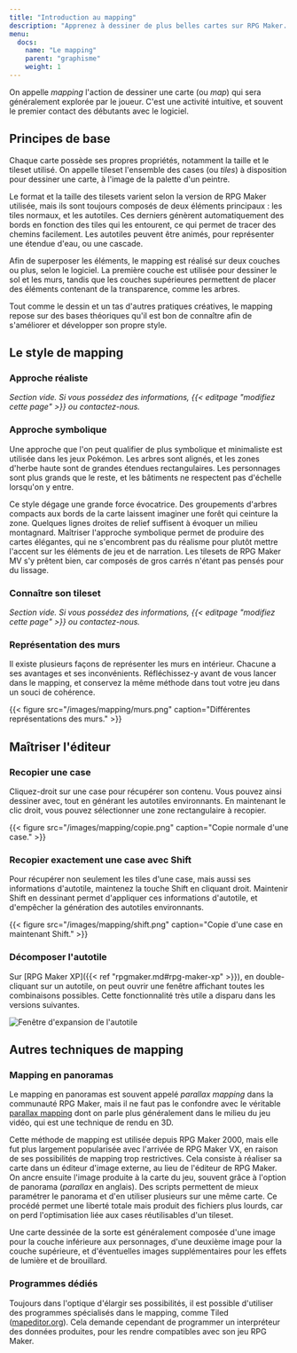 ```yaml
---
title: "Introduction au mapping"
description: "Apprenez à dessiner de plus belles cartes sur RPG Maker. Maîtrisez l'art du mapping et du level-design grâce à nos guides et tutoriels."
menu:
  docs:
    name: "Le mapping"
    parent: "graphisme"
    weight: 1
---
```


On appelle *mapping* l'action de dessiner une carte (ou *map*) qui sera généralement explorée par le joueur. C'est une activité intuitive, et souvent le premier contact des débutants avec le logiciel.

## Principes de base

Chaque carte possède ses propres propriétés, notamment la taille et le tileset utilisé. On appelle tileset l'ensemble des cases (ou *tiles*) à disposition pour dessiner une carte, à l'image de la palette d'un peintre.

Le format et la taille des tilesets varient selon la version de RPG Maker utilisée, mais ils sont toujours composés de deux éléments principaux : les tiles normaux, et les autotiles. Ces derniers génèrent automatiquement des bords en fonction des tiles qui les entourent, ce qui permet de tracer des chemins facilement. Les autotiles peuvent être animés, pour représenter une étendue d'eau, ou une cascade.

Afin de superposer les éléments, le mapping est réalisé sur deux couches ou plus, selon le logiciel. La première couche est utilisée pour dessiner le sol et les murs, tandis que les couches supérieures permettent de placer des éléments contenant de la transparence, comme les arbres.

Tout comme le dessin et un tas d'autres pratiques créatives, le mapping repose sur des bases théoriques qu'il est bon de connaître afin de s'améliorer et développer son propre style.

## Le style de mapping

### Approche réaliste

*Section vide. Si vous possédez des informations, {{< editpage "modifiez cette page" >}} ou contactez-nous.*

### Approche symbolique

Une approche que l'on peut qualifier de plus symbolique et minimaliste est utilisée dans les jeux Pokémon. Les arbres sont alignés, et les zones d'herbe haute sont de grandes étendues rectangulaires. Les personnages sont plus grands que le reste, et les bâtiments ne respectent pas d'échelle lorsqu'on y entre.

Ce style dégage une grande force évocatrice. Des groupements d'arbres compacts aux bords de la carte laissent imaginer une forêt qui ceinture la zone. Quelques lignes droites de relief suffisent à évoquer un milieu montagnard. Maîtriser l'approche symbolique permet de produire des cartes élégantes, qui ne s'encombrent pas du réalisme pour plutôt mettre l'accent sur les éléments de jeu et de narration. Les tilesets de RPG Maker MV s'y prêtent bien, car composés de gros carrés n'étant pas pensés pour du lissage.

### Connaître son tileset

*Section vide. Si vous possédez des informations, {{< editpage "modifiez cette page" >}} ou contactez-nous.*

### Représentation des murs

Il existe plusieurs façons de représenter les murs en intérieur. Chacune a ses avantages et ses inconvénients. Réfléchissez-y avant de vous lancer dans le mapping, et conservez la même méthode dans tout votre jeu dans un souci de cohérence.

{{< figure src="/images/mapping/murs.png" caption="Différentes représentations des murs." >}}

## Maîtriser l'éditeur

### Recopier une case

Cliquez-droit sur une case pour récupérer son contenu. Vous pouvez ainsi dessiner avec, tout en générant les autotiles environnants. En maintenant le clic droit, vous pouvez sélectionner une zone rectangulaire à recopier.

{{< figure src="/images/mapping/copie.png" caption="Copie normale d'une case." >}}

### Recopier exactement une case avec Shift

Pour récupérer non seulement les tiles d'une case, mais aussi ses informations d'autotile, maintenez la touche Shift en cliquant droit. Maintenir Shift en dessinant permet d'appliquer ces informations d'autotile, et d'empêcher la génération des autotiles environnants.

{{< figure src="/images/mapping/shift.png" caption="Copie d'une case en maintenant Shift." >}}

### Décomposer l'autotile

Sur [RPG Maker XP]({{< ref "rpgmaker.md#rpg-maker-xp" >}}), en double-cliquant sur un autotile, on peut ouvrir une fenêtre affichant toutes les combinaisons possibles. Cette fonctionnalité très utile a disparu dans les versions suivantes.

![Fenêtre d'expansion de l'autotile](/images/mapping/autotileexpansion.png)

## Autres techniques de mapping

### Mapping en panoramas

Le mapping en panoramas est souvent appelé *parallax mapping* dans la communauté RPG Maker, mais il ne faut pas le confondre avec le véritable [parallax mapping](https://fr.wikipedia.org/wiki/Parallax_mapping) dont on parle plus généralement dans le milieu du jeu vidéo, qui est une technique de rendu en 3D.

Cette méthode de mapping est utilisée depuis RPG Maker 2000, mais elle fut plus largement popularisée avec l'arrivée de RPG Maker VX, en raison de ses possibilités de mapping trop restrictives. Cela consiste à réaliser sa carte dans un éditeur d'image externe, au lieu de l'éditeur de RPG Maker. On ancre ensuite l'image produite à la carte du jeu, souvent grâce à l'option de panorama (*parallax* en anglais). Des scripts permettent de mieux paramétrer le panorama et d'en utiliser plusieurs sur une même carte. Ce procédé permet une liberté totale mais produit des fichiers plus lourds, car on perd l'optimisation liée aux cases réutilisables d'un tileset.

Une carte dessinée de la sorte est généralement composée d'une image pour la couche inférieure aux personnages, d'une deuxième image pour la couche supérieure, et d'éventuelles images supplémentaires pour les effets de lumière et de brouillard.

### Programmes dédiés

Toujours dans l'optique d'élargir ses possibilités, il est possible d'utiliser des programmes spécialisés dans le mapping, comme Tiled ([mapeditor.org](http://www.mapeditor.org/)). Cela demande cependant de programmer un interpréteur des données produites, pour les rendre compatibles avec son jeu RPG Maker.
